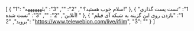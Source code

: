 [
  {
    "1": "سلام خوب هستید؟ ",
    "2": "",
    "3": "بلههههههه!"
  },
  {
    "1": "تست پست گذاری آنلاین",
    "2": "",
    "3": "تست شده! "
  },
  {
    "1": "بازدن روی این گزینه به شبکه آی فیلم بروید",
    "2": "https://www.telewebion.com/live/ifilm",
    "3": ""
  }
]
